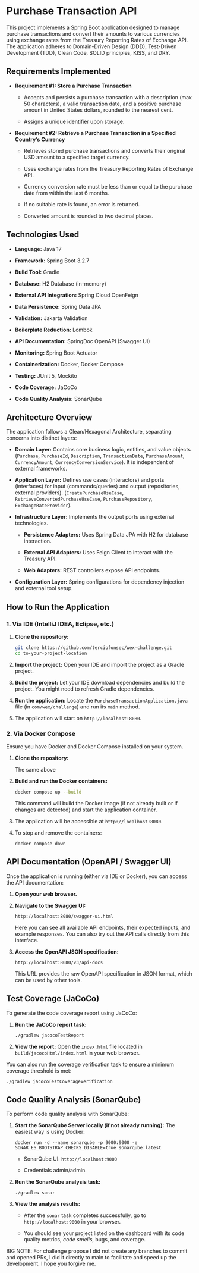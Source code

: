 # Purchase Transaction API

This project implements a Spring Boot application designed to manage purchase transactions and convert their amounts to various currencies using exchange rates from the Treasury Reporting Rates of Exchange API. The application adheres to Domain-Driven Design (DDD), Test-Driven Development (TDD), Clean Code, SOLID principles, KISS, and DRY.

## Requirements Implemented

* **Requirement #1: Store a Purchase Transaction**

  * Accepts and persists a purchase transaction with a description (max 50 characters), a valid transaction date, and a positive purchase amount in United States dollars, rounded to the nearest cent.

  * Assigns a unique identifier upon storage.

* **Requirement #2: Retrieve a Purchase Transaction in a Specified Country’s Currency**

  * Retrieves stored purchase transactions and converts their original USD amount to a specified target currency.

  * Uses exchange rates from the Treasury Reporting Rates of Exchange API.

  * Currency conversion rate must be less than or equal to the purchase date from within the last 6 months.

  * If no suitable rate is found, an error is returned.

  * Converted amount is rounded to two decimal places.

## Technologies Used

* **Language:** Java 17

* **Framework:** Spring Boot 3.2.7

* **Build Tool:** Gradle

* **Database:** H2 Database (in-memory)

* **External API Integration:** Spring Cloud OpenFeign

* **Data Persistence:** Spring Data JPA

* **Validation:** Jakarta Validation

* **Boilerplate Reduction:** Lombok

* **API Documentation:** SpringDoc OpenAPI (Swagger UI)

* **Monitoring:** Spring Boot Actuator

* **Containerization:** Docker, Docker Compose

* **Testing:** JUnit 5, Mockito

* **Code Coverage:** JaCoCo

* **Code Quality Analysis:** SonarQube

## Architecture Overview

The application follows a Clean/Hexagonal Architecture, separating concerns into distinct layers:

* **Domain Layer:** Contains core business logic, entities, and value objects (`Purchase`, `PurchaseId`, `Description`, `TransactionDate`, `PurchaseAmount`, `CurrencyAmount`, `CurrencyConversionService`). It is independent of external frameworks.

* **Application Layer:** Defines use cases (interactors) and ports (interfaces) for input (commands/queries) and output (repositories, external providers). (`CreatePurchaseUseCase`, `RetrieveConvertedPurchaseUseCase`, `PurchaseRepository`, `ExchangeRateProvider`).

* **Infrastructure Layer:** Implements the output ports using external technologies.

  * **Persistence Adapters:** Uses Spring Data JPA with H2 for database interaction.

  * **External API Adapters:** Uses Feign Client to interact with the Treasury API.

  * **Web Adapters:** REST controllers expose API endpoints.

* **Configuration Layer:** Spring configurations for dependency injection and external tool setup.

## How to Run the Application

### 1. Via IDE (IntelliJ IDEA, Eclipse, etc.)

1. **Clone the repository:**

   ```bash
   git clone https://github.com/terciofonsec/wex-challenge.git
   cd to-your-project-location

   ```

2. **Import the project:** Open your IDE and import the project as a Gradle project.

3. **Build the project:** Let your IDE download dependencies and build the project. You might need to refresh Gradle dependencies.

4. **Run the application:** Locate the `PurchaseTransactionApplication.java` file (in `com/wex/challenge`) and run its `main` method.

5. The application will start on `http://localhost:8080`.

### 2. Via Docker Compose

Ensure you have Docker and Docker Compose installed on your system.

1. **Clone the repository:**

    The same above

2. **Build and run the Docker containers:**

   ```bash
   docker compose up --build

   ```

   This command will build the Docker image (if not already built or if changes are detected) and start the application container.

3. The application will be accessible at `http://localhost:8080`.

4. To stop and remove the containers:

   ```
   docker compose down

   ```

## API Documentation (OpenAPI / Swagger UI)

Once the application is running (either via IDE or Docker), you can access the API documentation:

1. **Open your web browser.**

2. **Navigate to the Swagger UI:**

   ```
   http://localhost:8080/swagger-ui.html

   ```

   Here you can see all available API endpoints, their expected inputs, and example responses. You can also try out the API calls directly from this interface.

3. **Access the OpenAPI JSON specification:**

   ```
   http://localhost:8080/v3/api-docs

   ```

   This URL provides the raw OpenAPI specification in JSON format, which can be used by other tools.

## Test Coverage (JaCoCo)

To generate the code coverage report using JaCoCo:

1. **Run the JaCoCo report task:**

   ```
   ./gradlew jacocoTestReport

   ```

2. **View the report:** Open the `index.html` file located in `build/jacocoHtml/index.html` in your web browser.

You can also run the coverage verification task to ensure a minimum coverage threshold is met:

```
./gradlew jacocoTestCoverageVerification

```

## Code Quality Analysis (SonarQube)

To perform code quality analysis with SonarQube:

1. **Start the SonarQube Server locally (if not already running):**
   The easiest way is using Docker:

   ```
   docker run -d --name sonarqube -p 9000:9000 -e SONAR_ES_BOOTSTRAP_CHECKS_DISABLE=true sonarqube:latest

   ```

   * SonarQube UI: `http://localhost:9000`

   * Credentials admin/admin.

2. **Run the SonarQube analysis task:**

   ```
   ./gradlew sonar

   ```

3. **View the analysis results:**

   * After the `sonar` task completes successfully, go to `http://localhost:9000` in your browser.

   * You should see your project listed on the dashboard with its code quality metrics, *code smells*, bugs, and coverage.


 BIG NOTE:
    For challenge propose I did not create any branches to commit and opened PRs, I did it directly to main to facilitate and speed up the development. I hope you forgive me.

